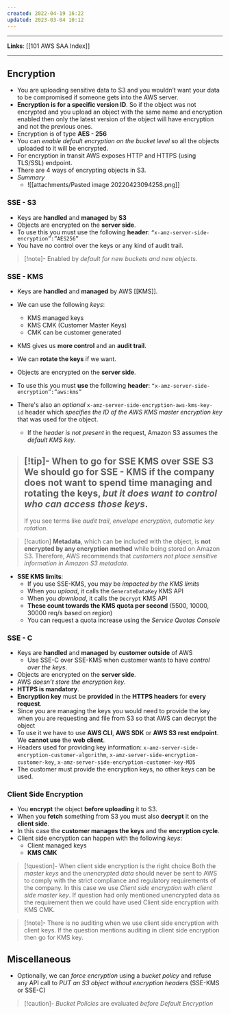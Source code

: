 ```yaml
---
created: 2022-04-19 16:22
updated: 2023-03-04 10:12
---
```

---
**Links**: [[101 AWS SAA Index]]

---
## Encryption
- You are uploading sensitive data to S3 and you wouldn’t want your data to be compromised if someone gets into the AWS server.
- **Encryption is for a specific version ID**. So if the object was not encrypted and you upload an object with the same name and encryption enabled then only the latest version of the object will have encryption and not the previous ones.
- Encryption is of type **AES - 256**
- You can *enable default encryption on the bucket level* so all the objects uploaded to it will be encrypted.
- For encryption in transit AWS exposes HTTP and HTTPS (using TLS/SSL) endpoint.
- There are 4 ways of encrypting objects in S3.
- *Summary*
	- ![[attachments/Pasted image 20220423094258.png]]

### SSE - S3
- Keys are **handled** and **managed** by **S3**
- Objects are encrypted on the **server side**.
- To use this you must use the following **header**: `“x-amz-server-side-encryption”:”AES256”`
- You have no control over the keys or any kind of audit trail.

> [!note]- Enabled by *default for new buckets and new objects*.

### SSE - KMS
- Keys are **handled** and **managed** by AWS [[KMS]].
- We can use the following *keys*:
	- KMS managed keys
	- KMS CMK (Customer Master Keys)
	- CMK can be customer generated

- KMS gives us **more control** and an **audit trail**. 
- We can **rotate the keys** if we want.
- Objects are encrypted on the **server side**.
- To use this you must **use** the following **header**: `“x-amz-server-side-encryption”:”aws:kms”`
- There's also an *optional* `x-amz-server-side-encryption-aws-kms-key-id` header which *specifies the ID of the AWS KMS master encryption key* that was used for the object.
	- If the *header is not present* in the request, Amazon S3 assumes the *default KMS key*.

> [!tip]- When to go for SSE KMS over SSE S3
>  We should go for SSE - KMS if the company does not want to spend time managing and rotating the keys, *but it does want to control who can access those keys*.
> ---
> If you see terms like *audit trail*, *envelope encryption*, *automatic key rotation*. 

> [!caution] **Metadata**, which can be included with the object, is **not encrypted by any encryption method** while being stored on Amazon S3. Therefore, AWS recommends that *customers not place sensitive information in Amazon S3 metadata*.

- **SSE KMS limits**:
	- If you use SSE-KMS, you may be *impacted by the KMS limits*
	- When you *upload*, it calls the `GenerateDataKey` KMS API
	- When you *download*, it calls the `Decrypt` KMS API
	- **These count towards the KMS quota per second** (5500, 10000, 30000 req/s based on region)
	- You can request a quota increase using the *Service Quotas Console*

### SSE - C
- Keys are **handled** and **managed** by **customer outside** of AWS
	- Use SSE-C over SSE-KMS when customer wants to have *control over the keys*.
- Objects are encrypted on the **server side**.
- AWS *doesn’t store the encryption key*.
- **HTTPS is mandatory**.
- **Encryption key** must be **provided** in the **HTTPS headers** for **every request**.
- Since you are managing the keys you would need to provide the key when you are requesting and file from S3 so that AWS can decrypt the object
- To use it we have to use **AWS CLI**, **AWS SDK** or **AWS S3 rest endpoint**. We **cannot use** the **web client**.
- Headers used for providing key information: `x-amz-server-side-encryption-customer-algorithm`, `x-amz-server-side-encryption-customer-key`, `x-amz-server-side-encryption-customer-key-MD5`
- The customer must provide the encryption keys, no other keys can be used.

### Client Side Encryption
- You **encrypt** the object **before uploading** it to S3.
- When you **fetch** something from S3 you must also **decrypt** it on the **client side**.
- In this case the **customer manages the keys** and the **encryption cycle**.
- Client side encryption can happen with the following *keys*:
	- Client managed keys
	- **KMS CMK**

> [!question]- When client side encryption is the right choice
> Both the *master keys* and the *unencrypted data* should never be sent to AWS to comply with the strict compliance and regulatory requirements of the company.
> In this case we use *Client side encryption with client side master key*. If question had only mentioned unencrypted data as the requirement then we could have used Client side encryption with KMS CMK.

> [!note]- There is no auditing when we use client side encryption with client keys. 
> If the question mentions auditing in client side encryption then go for KMS key.

## Miscellaneous
- Optionally, we can *force encryption* using a *bucket policy* and refuse any API call to *PUT an S3 object without encryption headers* (SSE-KMS or SSE-C)

> [!caution]- *Bucket Policies* are evaluated *before Default Encryption*